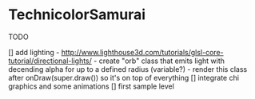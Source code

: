 TechnicolorSamurai
==================

TODO

   [] add lighting - http://www.lighthouse3d.com/tutorials/glsl-core-tutorial/directional-lights/
      - create "orb" class that emits light with decending alpha for up to a defined radius (variable?)
      - render this class after onDraw(super.draw()) so it's on top of everything
   [] integrate chi graphics and some animations
   [] first sample level
   
